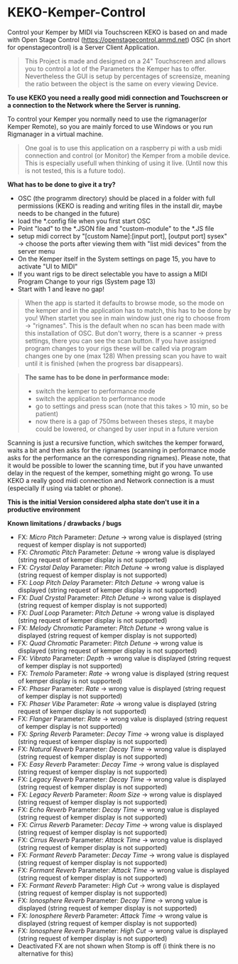 # KEKO-Kemper-Control
Control your Kemper by MIDI via Touchscreen
KEKO is based on and made with Open Stage Control (https://openstagecontrol.ammd.net)
OSC (in short for openstagecontrol) is a Server Client Application. 

>This Project is made and designed on a 24" Touchscreen and allows you to control a lot of the Parameters the Kemper has to offer.
>Nevertheless the GUI is setup by percentages of screensize, meaning the ratio between the object is the same on every viewing Device.

**To use KEKO you need a really good midi connection and Touchscreen or a connection to the Network where the Server is running.**

To control your Kemper you normally need to use the rigmanager(or Kemper Remote), so you are mainly forced to use Windows or you run Rigmanager in a virtual machine.


>One goal is to use this application on a raspberry pi with a usb midi connection 
>and control (or Monitor) the Kemper from a mobile device.
>This is especially usefull when thinking of using it live.
>(Until now this is not tested, this is a future todo).


**What has to be done to give it a try?**
- OSC (the programm directory) should be placed in a folder with full permissions (KEKO is reading and writing files in the install dir, maybe needs to be changed in the future)
- load the *.config file when you first start OSC
- Point "load" to the *.JSON file and "custom-module" to the *.JS file
- setup midi correct by "[custom Name]:[input port], [output port] sysex" -> choose the ports after viewing them with "list midi devices" from the server menu
- On the Kemper itself in the System settings on page 15, you have to activate "UI to MIDI"
- If you want rigs to be direct selectable you have to assign a MIDI Program Change to your rigs (System page 13)
- Start with 1 and leave no gap!



>When the app is started it defaults to browse mode, so the mode on the kemper and in the application has to match, this has to be done by you!
>When startet you see in main window just one rig to choose from -> "rignames". 
>This is the default when no scan has been made with this installation of OSC.
>But don't worry, there is a scanner -> press settings, there you can see the scan button.
>If you have assigned program changes to your rigs these will be called via program changes one by one (max 128)
>When pressing scan you have to wait until it is finished (when the progress bar disappears).

>**The same has to be done in performance mode:**
>- switch the kemper to performance mode
>- switch the application to performance mode
>- go to settings and press scan (note that this takes > 10 min, so be patient)
> - now there is a gap of 750ms between theses steps, it maybe could be lowered, or changed by user input in a future version


Scanning is just a recursive function, which switches the kemper forward, 
waits a bit and then asks for the rignames 
(scanning in performance mode asks for the performance an the corresponding rignames). 
Please note, that it would be possible to lower the scanning time, but if you have 
unwanted delay in the request of the kemper, something might go wrong. 
To use KEKO a really good midi connection and Network connection is a must 
(especially if using via tablet or phone).

 

**This is the initial Version considered alpha state don't use it in a productive environment**

**Known limitations / drawbacks / bugs**
- FX: *Micro Pitch*       Parameter: *Detune*       -> wrong value is displayed (string request of kemper display is not supported)
- FX: *Chromatic Pitch*   Parameter: *Detune*       -> wrong value is displayed (string request of kemper display is not supported)
- FX: *Crystal Delay*     Parameter: *Pitch Detune* -> wrong value is displayed (string request of kemper display is not supported)
- FX: *Loop Pitch Delay*  Parameter: *Pitch Detune* -> wrong value is displayed (string request of kemper display is not supported)
- FX: *Dual Crystal*      Parameter: *Pitch Detune* -> wrong value is displayed (string request of kemper display is not supported)
- FX: *Dual Loop*         Parameter: *Pitch Detune* -> wrong value is displayed (string request of kemper display is not supported)
- FX: *Melody Chromatic*  Parameter: *Pitch Detune* -> wrong value is displayed (string request of kemper display is not supported)
- FX: *Quad Chromatic*    Parameter: *Pitch Detune* -> wrong value is displayed (string request of kemper display is not supported)
- FX: *Vibrato*           Parameter: *Depth*        -> wrong value is displayed (string request of kemper display is not supported)
- FX: *Tremolo*           Parameter: *Rate*         -> wrong value is displayed (string request of kemper display is not supported)
- FX: *Phaser*            Parameter: *Rate*         -> wrong value is displayed (string request of kemper display is not supported)
- FX: *Phaser Vibe*       Parameter: *Rate*         -> wrong value is displayed (string request of kemper display is not supported)
- FX: *Flanger*           Parameter: *Rate*         -> wrong value is displayed (string request of kemper display is not supported)
- FX: *Spring Reverb*     Parameter: *Decay Time*   -> wrong value is displayed (string request of kemper display is not supported)
- FX: *Natural Reverb*    Parameter: *Decay Time*   -> wrong value is displayed (string request of kemper display is not supported)
- FX: *Easy Reverb*       Parameter: *Decay Time*   -> wrong value is displayed (string request of kemper display is not supported)
- FX: *Legacy Reverb*     Parameter: *Decay Time*   -> wrong value is displayed (string request of kemper display is not supported)
- FX: *Legacy Reverb*     Parameter: *Room Size*    -> wrong value is displayed (string request of kemper display is not supported)
- FX: *Echo Reverb*       Parameter: *Decay Time*   -> wrong value is displayed (string request of kemper display is not supported)
- FX: *Cirrus Reverb*     Parameter: *Decay Time*   -> wrong value is displayed (string request of kemper display is not supported)
- FX: *Cirrus Reverb*     Parameter: *Attack Time*  -> wrong value is displayed (string request of kemper display is not supported)
- FX: *Formant Reverb*    Parameter: *Decay Time*   -> wrong value is displayed (string request of kemper display is not supported)
- FX: *Formant Reverb*    Parameter: *Attack Time*  -> wrong value is displayed (string request of kemper display is not supported)
- FX: *Formant Reverb*    Parameter: *High Cut*     -> wrong value is displayed (string request of kemper display is not supported)
- FX: *Ionosphere Reverb* Parameter: *Decay Time*   -> wrong value is displayed (string request of kemper display is not supported)
- FX: *Ionosphere Reverb* Parameter: *Attack Time*  -> wrong value is displayed (string request of kemper display is not supported)
- FX: *Ionosphere Reverb* Parameter: *High Cut*     -> wrong value is displayed (string request of kemper display is not supported)
- Deactivated FX are not shown when Stomp is off (i think there is no alternative for this) 
